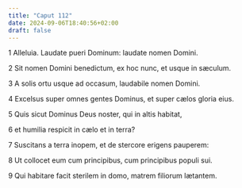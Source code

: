 ```yaml
---
title: "Caput 112"
date: 2024-09-06T18:40:56+02:00
draft: false
---
```




1 Alleluia. Laudate pueri Dominum: laudate nomen Domini.

2 Sit nomen Domini benedictum, ex hoc nunc, et usque in sæculum.

3 A solis ortu usque ad occasum, laudabile nomen Domini.

4 Excelsus super omnes gentes Dominus, et super cælos gloria eius.

5 Quis sicut Dominus Deus noster, qui in altis habitat,

6 et humilia respicit in cælo et in terra?

7 Suscitans a terra inopem, et de stercore erigens pauperem:

8 Ut collocet eum cum principibus, cum principibus populi sui.

9 Qui habitare facit sterilem in domo, matrem filiorum lætantem.

